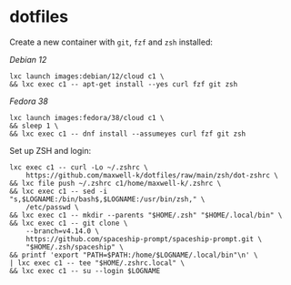 # dotfiles

Create a new container with `git`, `fzf` and `zsh` installed:

_Debian 12_

    lxc launch images:debian/12/cloud c1 \
    && lxc exec c1 -- apt-get install --yes curl fzf git zsh

_Fedora 38_

    lxc launch images:fedora/38/cloud c1 \
    && sleep 1 \
    && lxc exec c1 -- dnf install --assumeyes curl fzf git zsh

Set up ZSH and login:

    lxc exec c1 -- curl -Lo ~/.zshrc \
        https://github.com/maxwell-k/dotfiles/raw/main/zsh/dot-zshrc \
    && lxc file push ~/.zshrc c1/home/maxwell-k/.zshrc \
    && lxc exec c1 -- sed -i "s,$LOGNAME:/bin/bash$,$LOGNAME:/usr/bin/zsh," \
        /etc/passwd \
    && lxc exec c1 -- mkdir --parents "$HOME/.zsh" "$HOME/.local/bin" \
    && lxc exec c1 -- git clone \
        --branch=v4.14.0 \
        https://github.com/spaceship-prompt/spaceship-prompt.git \
        "$HOME/.zsh/spaceship" \
    && printf 'export "PATH=$PATH:/home/$LOGNAME/.local/bin"\n' \
    | lxc exec c1 -- tee "$HOME/.zshrc.local" \
    && lxc exec c1 -- su --login $LOGNAME

